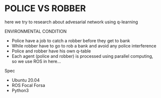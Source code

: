 # POLICE VS ROBBER
here we try to research about advesarial network using q-learning

ENVIRONMENTAL CONDITION
- Police have a job to catch a robber before they get to bank
- While robber have to go to rob a bank and avoid any police interference
- Police and robber have his own q-table
- Each agent (police and robber) is processed using parallel computing, so we use ROS in here...

Spec 
- Ubuntu 20.04
- ROS Focal Forsa
- Python3
